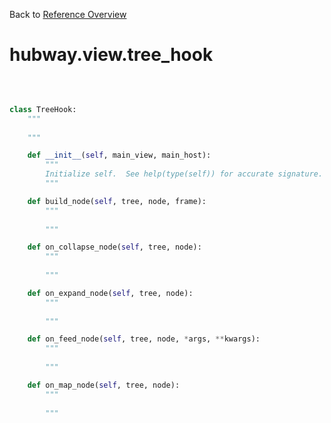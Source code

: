 
Back to [Reference Overview](https://github.com/pyrustic/hubway/blob/master/docs/reference/README.md)

# hubway.view.tree\_hook



<br>


```python

class TreeHook:
    """
    
    """

    def __init__(self, main_view, main_host):
        """
        Initialize self.  See help(type(self)) for accurate signature.
        """

    def build_node(self, tree, node, frame):
        """
        
        """

    def on_collapse_node(self, tree, node):
        """
        
        """

    def on_expand_node(self, tree, node):
        """
        
        """

    def on_feed_node(self, tree, node, *args, **kwargs):
        """
        
        """

    def on_map_node(self, tree, node):
        """
        
        """

```

